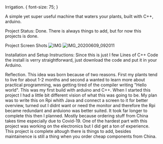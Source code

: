 Irrigation.
{
  font-size: 75;
}

A simple yet super useful machine that waters your plants, built with C++, arduino.

Project Status:
Done.
There is always things to add, but for now this projects is done.

Project Screen Shots
![IMG](https://user-images.githubusercontent.com/47412732/101300939-8cb59800-3837-11eb-943a-792625255f93.jpg)
![IMG_20200609_092011](https://user-images.githubusercontent.com/47412732/101301061-ec13a800-3837-11eb-87ff-5b9724612b48.jpg)


Installation and Setup Instructions:
Since this is just I few Lines of C++ Code the install is verry straightforward, just download the code and put it in your Arduino.


Reflection.
This idea was born because of two reasons. First my plants tend to live for about 1-2 months and second a wanted to learn more about practical programming, was getting tired of the compiler writing "Hello world". This was my first build with arduino and C++. When I started this project I had a little bit different vision of what this was going to be. My plan was to write this on Rpi whith Java and connect a screen to it for better overview, turned out I didnt want or need the monitor and therefore the Rpi became redundant and arduiono was better suited. It took far longer to complete this then I planned. Mostly because ordering stuff from China takes time especially due to Covid-19. One of the hardest part with this project was working on the electronics but I did get a ton of experience.
This project is complete altough there is things to add, besides maintainence is still a thing when you order cheap components from China.
